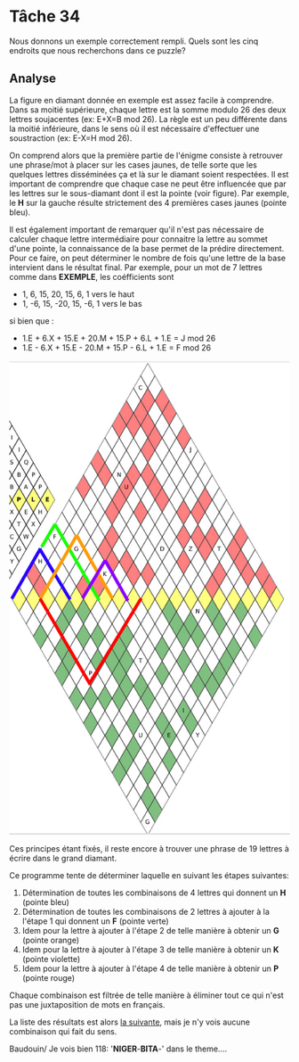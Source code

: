 # Tâche 34

Nous donnons un exemple correctement rempli. Quels sont les cinq endroits que nous recherchons
dans ce puzzle?


## Analyse

La figure en diamant donnée en exemple est assez facile à comprendre. Dans sa moitié supérieure, chaque lettre est la somme modulo 26 des deux lettres soujacentes (ex: E+X=B mod 26). La règle est un peu différente dans la moitié inférieure, dans le sens où il est nécessaire d'effectuer une soustraction (ex: E-X=H mod 26).

On comprend alors que la première partie de l'énigme consiste à retrouver une phrase/mot à placer sur les cases jaunes, de telle sorte que les quelques lettres disséminées ça et là sur le diamant soient respectées. Il est important de comprendre que chaque case ne peut être influencée que par les lettres sur le sous-diamant dont il est la pointe (voir figure). Par exemple, le **H** sur la gauche résulte strictement des 4 premières cases jaunes (pointe bleu).

Il est également important de remarquer qu'il n'est pas nécessaire de calculer chaque lettre intermédiaire pour connaitre la lettre au sommet d'une pointe, la connaissance de la base permet de la prédire directement. Pour ce faire, on peut déterminer le nombre de fois qu'une lettre de la base intervient dans le résultat final. Par exemple, pour un mot de 7 lettres comme dans **EXEMPLE**, les coéfficients sont 

* 1, 6, 15, 20, 15, 6, 1 vers le haut
* 1, -6, 15, -20, 15, -6, 1 vers le bas

si bien que :

* 1.E + 6.X + 15.E + 20.M + 15.P + 6.L + 1.E = J mod 26
* 1.E - 6.X + 15.E - 20.M + 15.P - 6.L + 1.E = F mod 26

![Diamant](34-Diamant.jpg)


Ces principes étant fixés, il reste encore à trouver une phrase de 19 lettres à écrire dans le grand diamant.

Ce programme tente de déterminer laquelle en suivant les étapes suivantes:

1. Détermination de toutes les combinaisons de 4 lettres qui donnent un **H** (pointe bleu)
2. Détermination de toutes les combinaisons de 2 lettres à ajouter à la l'étape 1 qui donnent un **F** (pointe verte)
3. Idem pour la lettre à ajouter à l'étape 2 de telle manière à obtenir un **G** (pointe orange)
4. Idem pour la lettre à ajouter à l'étape 3 de telle manière à obtenir un **K** (pointe violette)
5. Idem pour la lettre à ajouter à l'étape 4 de telle manière à obtenir un **P** (pointe rouge)

Chaque combinaison est filtrée de telle manière à éliminer tout ce qui n'est pas une juxtaposition de mots en français.

La liste des résultats est alors [la suivante](34-Candidates.txt), mais je n'y vois aucune combinaison qui fait du sens.

Baudouin/ Je vois bien 118: '**NIGER**-**BITA**-' dans le theme....
